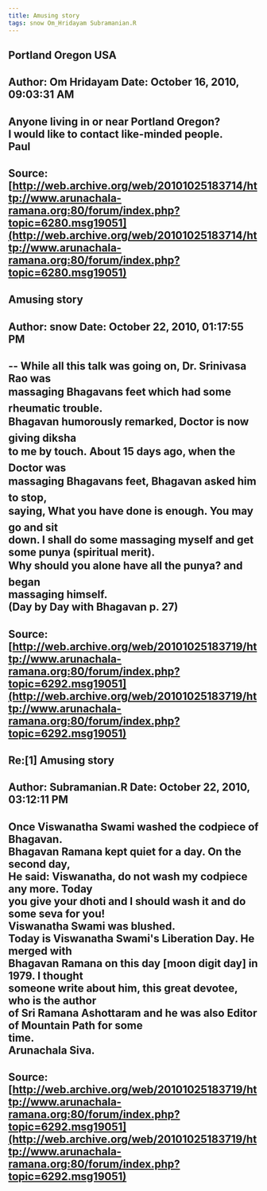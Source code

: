 ```yaml
--- 
title: Amusing story   
tags: snow Om_Hridayam Subramanian.R  
---  
```

## Portland Oregon USA  
Author: Om Hridayam         Date: October 16, 2010, 09:03:31 AM  
---  
Anyone living in or near Portland Oregon?   
I would like to contact like-minded people.   
Paul
 ---  
Source:[http://web.archive.org/web/20101025183714/http://www.arunachala-ramana.org:80/forum/index.php?topic=6280.msg19051](http://web.archive.org/web/20101025183714/http://www.arunachala-ramana.org:80/forum/index.php?topic=6280.msg19051)   
---  

## Amusing story  
Author: snow                Date: October 22, 2010, 01:17:55 PM  
---  
\-- While all this talk was going on, Dr. Srinivasa Rao was   
massaging Bhagavans feet which had some rheumatic trouble.   
Bhagavan humorously remarked, Doctor is now giving diksha   
to me by touch. About 15 days ago, when the Doctor was   
massaging Bhagavans feet, Bhagavan asked him to stop,   
saying, What you have done is enough. You may go and sit   
down. I shall do some massaging myself and get some punya (spiritual merit).   
Why should you alone have all the punya? and began   
massaging himself.   
(Day by Day with Bhagavan p. 27)
 ---  
Source:[http://web.archive.org/web/20101025183719/http://www.arunachala-ramana.org:80/forum/index.php?topic=6292.msg19051](http://web.archive.org/web/20101025183719/http://www.arunachala-ramana.org:80/forum/index.php?topic=6292.msg19051)   
---  

## Re:[1] Amusing story  
Author: Subramanian.R       Date: October 22, 2010, 03:12:11 PM  
---  
Once Viswanatha Swami washed the codpiece of Bhagavan.   
Bhagavan Ramana kept quiet for a day. On the second day,   
He said: Viswanatha, do not wash my codpiece any more. Today   
you give your dhoti and I should wash it and do some seva for you!   
Viswanatha Swami was blushed.   
Today is Viswanatha Swami's Liberation Day. He merged with   
Bhagavan Ramana on this day [moon digit day] in 1979. I thought   
someone write about him, this great devotee, who is the author   
of Sri Ramana Ashottaram and he was also Editor of Mountain Path for some  
time.   
Arunachala Siva.
 ---  
Source:[http://web.archive.org/web/20101025183719/http://www.arunachala-ramana.org:80/forum/index.php?topic=6292.msg19051](http://web.archive.org/web/20101025183719/http://www.arunachala-ramana.org:80/forum/index.php?topic=6292.msg19051)   
---  

